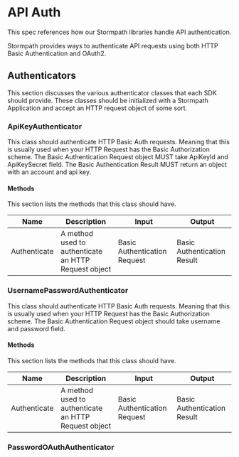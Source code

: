 # API Auth

This spec references how our Stormpath libraries handle API authentication.

Stormpath provides ways to authenticate API requests using both HTTP Basic
Authentication and OAuth2.


## Authenticators

This section discusses the various authenticator classes that each SDK should
provide.  These classes should be initialized with a Stormpath Application and
accept an HTTP request object of some sort.


### ApiKeyAuthenticator

This class should authenticate HTTP Basic Auth requests.  Meaning that this is usually used when your HTTP Request has the Basic Authorization scheme.  The Basic Authentication Request object MUST take ApiKeyId and ApiKeySecret field.  The Basic Authentication Result MUST return an object with an account and api key.

#### Methods

This section lists the methods that this class should have.

| Name | Description | Input | Output | 
| ---- | ----------- | ----- | ------ | 
| Authenticate | A method used to authenticate an HTTP Request object | Basic Authentication Request| Basic Authentication Result | 

### UsernamePasswordAuthenticator

This class should authenticate HTTP Basic Auth requests.  Meaning that this is usually used when your HTTP Request has the Basic Authorization scheme.  The Basic Authentication Request object should take username and password field.

#### Methods

This section lists the methods that this class should have.

| Name | Description | Input | Output | 
| ---- | ----------- | ----- | ------ | 
| Authenticate | A method used to authenticate an HTTP Request object | Basic Authentication Request| Basic Authentication Result | 

### PasswordOAuthAuthenticator
